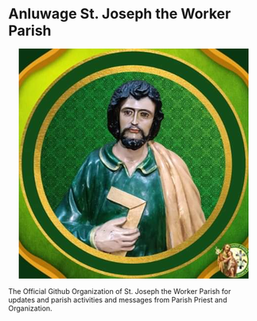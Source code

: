 # Anluwage St. Joseph the Worker Parish
<p align="center">
<a href="https://www.facebook.com/AnluwagePunturin" alt="View Facebook Page"><img src="icon.png"></a>
</p>
The Official Github Organization of St. Joseph the Worker Parish for updates and parish activities and messages from Parish Priest and Organization.
